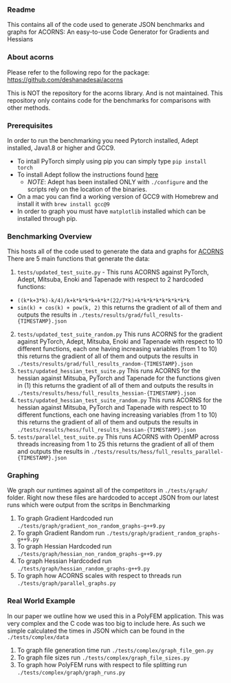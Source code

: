 ### Readme

This contains all of the code used to generate JSON benchmarks and graphs for ACORNS: An easy-to-use Code Generator for Gradients and Hessians

### About acorns

Please refer to the following repo for the package: https://github.com/deshanadesai/acorns

This is NOT the repository for the acorns library. And is not maintained. This repository only contains code for the benchmarks for comparisons with other methods.

### Prerequisites

In order to run the benchmarking you need Pytorch installed, Adept installed, Java1.8 or higher and GCC9.
- To intall PyTorch simply using pip you can simply type `pip install torch`
- To install Adept follow the instructions found [here](http://www.met.reading.ac.uk/clouds/adept/documentation.html)
  -   *NOTE*: Adept has been installed ONLY with `./configure` and the scripts rely on the location of the binaries.
- On a mac you can find a working version of GCC9 with Homebrew and install it with `brew install gcc@9`
- In order to graph you must have `matplotlib` installed which can be installed through pip.

### Benchmarking Overview

This hosts all of the code used to generate the data and graphs for [ACORNS](https://arxiv.org/abs/2007.05094)
There are 5 main functions that generate the data:
1. `tests/updated_test_suite.py` - This runs ACORNS against PyTorch, Adept, Mitsuba, Enoki and Tapenade with respect to 2 hardcoded functions:
  - `((k*k+3*k)-k/4)/k+k*k*k*k+k*k*(22/7*k)+k*k*k*k*k*k*k*k*k`
  - `sin(k) + cos(k) + pow(k, 2)`
this returns the gradient of all of them and outputs the results in `./tests/results/grad/full_results-{TIMESTAMP}.json`
2. `tests/updated_test_suite_random.py` This runs ACORNS for the gradient against PyTorch, Adept, Mitsuba, Enoki and Tapenade with respect to 10 different functions, each one having increasing variables (from 1 to 10)
this returns the gradient of all of them and outputs the results in `./tests/results/grad/full_results_random-{TIMESTAMP}.json`
3. `tests/updated_hessian_test_suite.py` This runs ACORNS for the hessian against Mitsuba, PyTorch and Tapenade for the functions given in (1)
this returns the gradient of all of them and outputs the results in `./tests/results/hess/full_results_hessian-{TIMESTAMP}.json`
4. `tests/updated_hessian_test_suite_random.py` This runs ACORNS for the hessian against Mitsuba, PyTorch and Tapenade with respect to 10 different functions, each one having increasing variables (from 1 to 10)
this returns the gradient of all of them and outputs the results in `./tests/results/hess/full_results_hessian-{TIMESTAMP}.json`
5. `tests/parallel_test_suite.py` This runs ACORNS with OpenMP across threads increasing from 1 to 25
this returns the gradient of all of them and outputs the results in `./tests/results/hess/full_results_parallel-{TIMESTAMP}.json`

### Graphing

We graph our runtimes against all of the competitors in `./tests/graph/` folder. Right now these files are hardcoded to accept JSON from our latest runs which were output from the scritps in Benchmarking 
1. To graph Gradient Hardcoded run `./tests/graph/gradient_non_random_graphs-g++9.py`
2. To graph Gradient Random run `./tests/graph/gradient_random_graphs-g++9.py`
3. To graph Hessian Hardcoded run `./tests/graph/hessian_non_random_graphs-g++9.py`
4. To graph Hessian Hardcoded run `./tests/graph/hessian_random_graphs-g++9.py`
5. To graph how ACORNS scales with respect to threads run `./tests/graph/parallel_graphs.py`

### Real World Example

In our paper we outline how we used this in a PolyFEM application. This was very complex and the C code was too big to include here. As such we simple calculated the times in JSON which can be found in the `./tests/complex/data`

1. To graph file generation time run `./tests/complex/graph_file_gen.py`
2. To graph file sizes run `./tests/complex/graph_file_sizes.py`
3. To graph how PolyFEM runs with respect to file splitting run `./tests/complex/graph/graph_runs.py`
  



